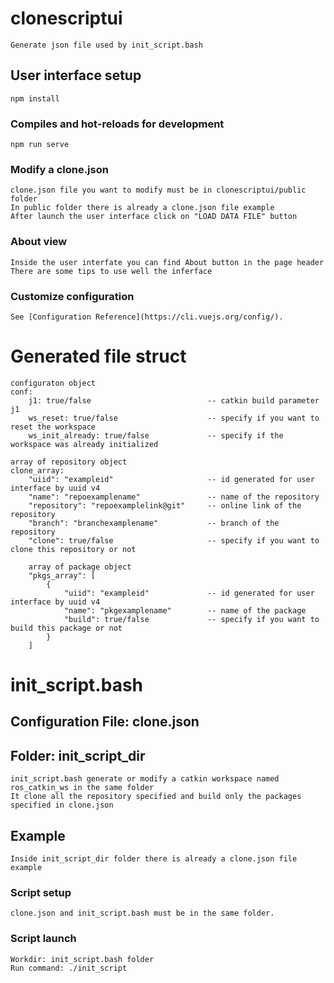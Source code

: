 # clonescriptui 
```
Generate json file used by init_script.bash
```
## User interface setup
```
npm install
```
### Compiles and hot-reloads for development
```
npm run serve
```
### Modify a clone.json
```
clone.json file you want to modify must be in clonescriptui/public folder
In public folder there is already a clone.json file example
After launch the user interface click on "LOAD DATA FILE" button
```
### About view
```
Inside the user interfate you can find About button in the page header
There are some tips to use well the inferface
```
### Customize configuration
```
See [Configuration Reference](https://cli.vuejs.org/config/).
```

# Generated file struct
```
configuraton object
conf:
    j1: true/false                          -- catkin build parameter j1
    ws_reset: true/false                    -- specify if you want to reset the workspace
    ws_init_already: true/false             -- specify if the workspace was already initialized

array of repository object
clone_array:
    "uiid": "exampleid"                     -- id generated for user interface by uuid v4
    "name": "repoexamplename"               -- name of the repository    
    "repository": "repoexamplelink@git"     -- online link of the repository
    "branch": "branchexamplename"           -- branch of the repository
    "clone": true/false                     -- specify if you want to clone this repository or not

    array of package object
    "pkgs_array": [
        {       
            "uiid": "exampleid"             -- id generated for user interface by uuid v4       
            "name": "pkgexamplename"        -- name of the package
            "build": true/false             -- specify if you want to build this package or not
        }
    ]
```

# init_script.bash

## Configuration File: clone.json
## Folder: init_script_dir
```
init_script.bash generate or modify a catkin workspace named ros_catkin_ws in the same folder
It clone all the repository specified and build only the packages specified in clone.json
```
## Example
```
Inside init_script_dir folder there is already a clone.json file example
```
### Script setup
```
clone.json and init_script.bash must be in the same folder.
```
### Script launch
```
Workdir: init_script.bash folder
Run command: ./init_script
```